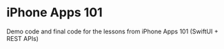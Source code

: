 # iPhone Apps 101

Demo code and final code for the lessons from iPhone Apps 101 (SwiftUI + REST APIs)


